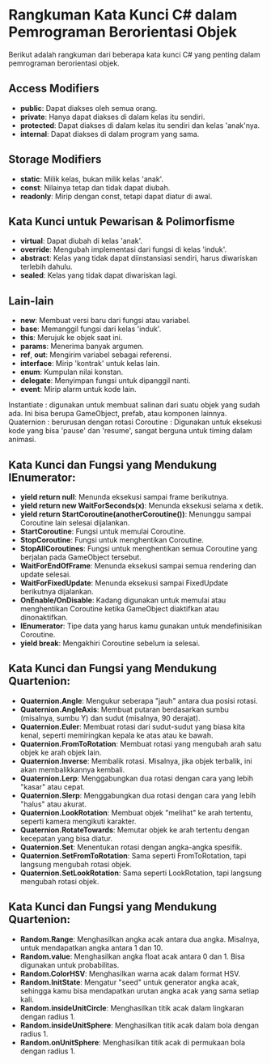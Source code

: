 # Rangkuman Kata Kunci C# dalam Pemrograman Berorientasi Objek

Berikut adalah rangkuman dari beberapa kata kunci C# yang penting dalam pemrograman berorientasi objek.

## Access Modifiers

- **public**: Dapat diakses oleh semua orang.
- **private**: Hanya dapat diakses di dalam kelas itu sendiri.
- **protected**: Dapat diakses di dalam kelas itu sendiri dan kelas 'anak'nya.
- **internal**: Dapat diakses di dalam program yang sama.

## Storage Modifiers

- **static**: Milik kelas, bukan milik kelas 'anak'.
- **const**: Nilainya tetap dan tidak dapat diubah.
- **readonly**: Mirip dengan const, tetapi dapat diatur di awal.

## Kata Kunci untuk Pewarisan & Polimorfisme

- **virtual**: Dapat diubah di kelas 'anak'.
- **override**: Mengubah implementasi dari fungsi di kelas 'induk'.
- **abstract**: Kelas yang tidak dapat diinstansiasi sendiri, harus diwariskan terlebih dahulu.
- **sealed**: Kelas yang tidak dapat diwariskan lagi.

## Lain-lain

- **new**: Membuat versi baru dari fungsi atau variabel.
- **base**: Memanggil fungsi dari kelas 'induk'.
- **this**: Merujuk ke objek saat ini.
- **params**: Menerima banyak argumen.
- **ref**, **out**: Mengirim variabel sebagai referensi.
- **interface**: Mirip 'kontrak' untuk kelas lain.
- **enum**: Kumpulan nilai konstan.
- **delegate**: Menyimpan fungsi untuk dipanggil nanti.
- **event**: Mirip alarm untuk kode lain.


Instantiate : digunakan untuk membuat salinan dari suatu objek yang sudah ada. Ini bisa berupa GameObject, prefab, atau komponen lainnya.
Quaternion : berurusan dengan rotasi
Coroutine : Digunakan untuk eksekusi kode yang bisa 'pause' dan 'resume', sangat berguna untuk timing dalam animasi.

## Kata Kunci dan Fungsi yang Mendukung IEnumerator:
- **yield return null**: Menunda eksekusi sampai frame berikutnya.
- **yield return new WaitForSeconds(x)**: Menunda eksekusi selama x detik.
- **yield return StartCoroutine(anotherCoroutine())**: Menunggu sampai Coroutine lain selesai dijalankan.
- **StartCoroutine**: Fungsi untuk memulai Coroutine.
- **StopCoroutine**: Fungsi untuk menghentikan Coroutine.
- **StopAllCoroutines**: Fungsi untuk menghentikan semua Coroutine yang berjalan pada GameObject tersebut.
- **WaitForEndOfFrame**: Menunda eksekusi sampai semua rendering dan update selesai.
- **WaitForFixedUpdate**: Menunda eksekusi sampai FixedUpdate berikutnya dijalankan.
- **OnEnable/OnDisable**: Kadang digunakan untuk memulai atau menghentikan Coroutine ketika GameObject diaktifkan atau dinonaktifkan.
- **IEnumerator**: Tipe data yang harus kamu gunakan untuk mendefinisikan Coroutine.
- **yield break**: Mengakhiri Coroutine sebelum ia selesai.


## Kata Kunci dan Fungsi yang Mendukung Quartenion:
- **Quaternion.Angle**: Mengukur seberapa "jauh" antara dua posisi rotasi.
- **Quaternion.AngleAxis**: Membuat putaran berdasarkan sumbu (misalnya, sumbu Y) dan sudut (misalnya, 90 derajat).
- **Quaternion.Euler**: Membuat rotasi dari sudut-sudut yang biasa kita kenal, seperti memiringkan kepala ke atas atau ke bawah.
- **Quaternion.FromToRotation**: Membuat rotasi yang mengubah arah satu objek ke arah objek lain.
- **Quaternion.Inverse**: Membalik rotasi. Misalnya, jika objek terbalik, ini akan membalikkannya kembali.
- **Quaternion.Lerp**: Menggabungkan dua rotasi dengan cara yang lebih "kasar" atau cepat.
- **Quaternion.Slerp**: Menggabungkan dua rotasi dengan cara yang lebih "halus" atau akurat.
- **Quaternion.LookRotation**: Membuat objek "melihat" ke arah tertentu, seperti kamera mengikuti karakter.
- **Quaternion.RotateTowards**: Memutar objek ke arah tertentu dengan kecepatan yang bisa diatur.
- **Quaternion.Set**: Menentukan rotasi dengan angka-angka spesifik.
- **Quaternion.SetFromToRotation**: Sama seperti FromToRotation, tapi langsung mengubah rotasi objek.
- **Quaternion.SetLookRotation**: Sama seperti LookRotation, tapi langsung mengubah rotasi objek.

## Kata Kunci dan Fungsi yang Mendukung Quartenion:
- **Random.Range**: Menghasilkan angka acak antara dua angka. Misalnya, untuk mendapatkan angka antara 1 dan 10.
- **Random.value**: Menghasilkan angka float acak antara 0 dan 1. Bisa digunakan untuk probabilitas.
- **Random.ColorHSV**: Menghasilkan warna acak dalam format HSV.
- **Random.InitState**: Mengatur "seed" untuk generator angka acak, sehingga kamu bisa mendapatkan urutan angka acak yang sama setiap kali.
- **Random.insideUnitCircle**: Menghasilkan titik acak dalam lingkaran dengan radius 1.
- **Random.insideUnitSphere**: Menghasilkan titik acak dalam bola dengan radius 1.
- **Random.onUnitSphere**: Menghasilkan titik acak di permukaan bola dengan radius 1.
